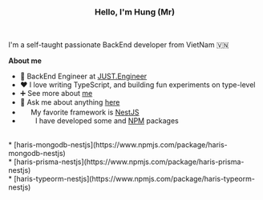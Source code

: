 <center> <h3>Hello, I'm  Hung (Mr) </h3> </center> 
<br />

I'm a self-taught passionate BackEnd developer from VietNam 🇻🇳

**About me**

- 💼 BackEnd Engineer at [JUST.Engineer](https://www.just.engineer/?fbclid=IwAR0qkkdmKdll_guirTejJl7h4bSuojPg9JLdzCQTOpPA77rBbs6P5Jc1C4Q)
- ❤️ I love writing TypeScript, and building fun experiments on type-level
- ➕ See more about [me](http://cvphamthanhhung.epizy.com/?fbclid=IwAR1f96UZiGcJz2byNoX7RyLIxJJ6DqdIjkacNUq6nT8tK-cGcE0CFr7Okvk&i=1)
- 💬 Ask me about anything [here](https://www.facebook.com/pham.thanhhung.1912/)
- <img src="https://static-00.iconduck.com/assets.00/nestjs-icon-256x255-r03j160r.png" width="17" height="17" /> My favorite framework is [NestJS](https://docs.nestjs.com/)
- <img src="https://upload.wikimedia.org/wikipedia/commons/thumb/d/db/Npm-logo.svg/1200px-Npm-logo.svg.png" width="26" height="14"/>  I have developed some and [NPM](https://www.npmjs.com/~hungpham1912) packages
<br />
       * [haris-mongodb-nestjs](https://www.npmjs.com/package/haris-mongodb-nestjs)
<br />
       * [haris-prisma-nestjs](https://www.npmjs.com/package/haris-prisma-nestjs)
<br />
       * [haris-typeorm-nestjs](https://www.npmjs.com/package/haris-typeorm-nestjs)
